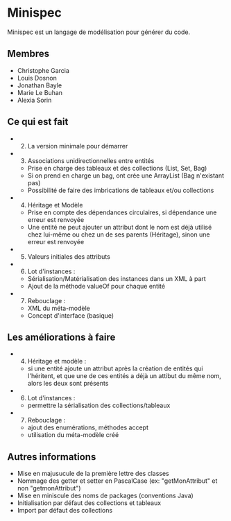 # Minispec

Minispec est un langage de modélisation pour générer du code.

## Membres

- Christophe Garcia
- Louis Dosnon
- Jonathan Bayle
- Marie Le Buhan
- Alexia Sorin

## Ce qui est fait

- 2. La version minimale pour démarrer
- 3. Associations unidirectionnelles entre entités
  - Prise en charge des tableaux et des collections (List, Set, Bag)
  - Si on prend en charge un bag, ont crée une ArrayList (Bag n'existant pas)
  - Possibilité de faire des imbrications de tableaux et/ou collections
- 4. Héritage et Modèle
  - Prise en compte des dépendances circulaires, si dépendance une erreur est renvoyée
  - Une entité ne peut ajouter un attribut dont le nom est déjà utilisé chez lui-même ou chez un de ses parents (Héritage), sinon une erreur est renvoyée
- 5. Valeurs initiales des attributs
- 6. Lot d'instances :
  - Sérialisation/Matérialisation des instances dans un XML à part
  - Ajout de la méthode valueOf pour chaque entité
- 7. Rebouclage :
  - XML du méta-modèle
  - Concept d'interface (basique)

## Les améliorations à faire

- 4. Héritage et modèle :
  - si une entité ajoute un attribut après la création de entités qui l'héritent, et que une de ces entités a déjà un attibut du même nom, alors les deux sont présents
- 6. Lot d'instances :
  - permettre la sérialisation des collections/tableaux
- 7. Rebouclage :
  - ajout des enumérations, méthodes accept
  - utilisation du méta-modèle créé

## Autres informations

- Mise en majusucule de la première lettre des classes
- Nommage des getter et setter en PascalCase (ex: "getMonAttribut" et non "getmonAttribut")
- Mise en miniscule des noms de packages (conventions Java)
- Initialisation par défaut des collections et tableaux
- Import par défaut des collections
